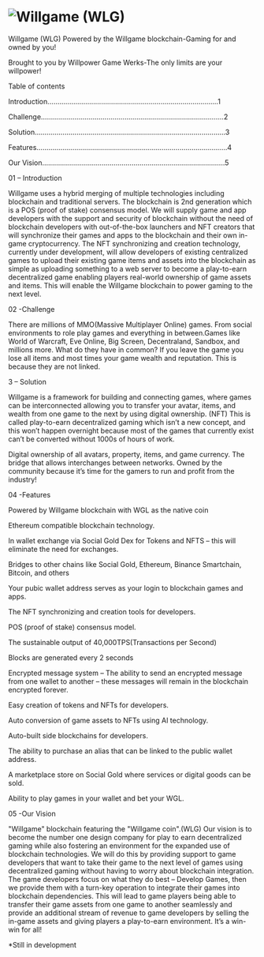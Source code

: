# <img src="https://willpowergamewerks.com/wp-content/uploads/2022/01/wgl.png" alt="Willgame (WLG)">

Willgame (WLG) Powered by the Willgame blockchain-Gaming for and owned by you!

Brought to you by Willpower Game Werks-The only limits are your willpower!

Table of contents

Introduction…………………………………………………………………………..1

Challenge………………………………………………………………………………..2

Solution……………………………………………………………………………………3

Features……………………………………………………………………………………4

Our Vision………………………………………………………………………………..5

01 – Introduction

Willgame uses a hybrid merging of multiple technologies including blockchain and traditional servers. The blockchain is 2nd generation which is a POS (proof of stake) consensus model. We will supply game and app developers with the support and security of blockchain without the need of blockchain developers with out-of-the-box launchers and NFT creators that will synchronize their games and apps to the blockchain and their own in-game cryptocurrency. The NFT synchronizing and creation technology, currently under development, will allow developers of existing centralized games to upload their existing game items and assets into the blockchain as simple as uploading something to a web server to become a play-to-earn decentralized game enabling players real-world ownership of game assets and items. This will enable the Willgame blockchain to power gaming to the next level.

02 -Challenge

There are millions of MMO(Massive Multiplayer Online) games. From social environments to role play games and everything in between.Games like World of Warcraft, Eve Online, Big Screen, Decentraland, Sandbox, and millions more. What do they have in common? If you leave the game you lose all items and most times your game wealth and reputation. This is because they are not linked.

3 – Solution

Willgame is a framework for building and connecting games, where games can be interconnected allowing you to transfer your avatar, items, and wealth from one game to the next by using digital ownership. (NFT) This is called play-to-earn decentralized gaming which isn’t a new concept, and this won’t happen overnight because most of the games that currently exist can’t be converted without 1000s of hours of work.

Digital ownership of all avatars, property, items, and game currency.
The bridge that allows interchanges between networks.
Owned by the community because it’s time for the gamers to run and profit from the industry!

04 -Features

Powered by Willgame blockchain with WGL as the native coin

Ethereum compatible blockchain technology.

In wallet exchange via Social Gold Dex for Tokens and NFTS – this will eliminate the need for exchanges.

Bridges to other chains like Social Gold, Ethereum, Binance Smartchain, Bitcoin, and others

Your pubic wallet address serves as your login to blockchain games and apps.

The NFT synchronizing and creation tools for developers.

POS (proof of stake) consensus model.

The sustainable output of 40,000TPS(Transactions per Second)

Blocks are generated every 2 seconds

Encrypted message system – The ability to send an encrypted message from one wallet to another – these messages will remain in the blockchain encrypted forever.

Easy creation of tokens and NFTs for developers.

Auto conversion of game assets to NFTs using AI technology.

Auto-built side blockchains for developers.

The ability to purchase an alias that can be linked to the public wallet address.

A marketplace store on Social Gold where services or digital goods can be sold.

Ability to play games in your wallet and bet your WGL.


05 -Our Vision

"Willgame" blockchain featuring the "Willgame coin".(WLG) Our vision is to become the number one design company for play to earn decentralized gaming while also fostering an environment for the expanded use of blockchain technologies. We will do this by providing support to game developers that want to take their game to the next level of games using decentralized gaming without having to worry about blockchain integration. The game developers focus on what they do best – Develop Games, then we provide them with a turn-key operation to integrate their games into blockchain dependencies. This will lead to game players being able to transfer their game assets from one game to another seamlessly and provide an additional stream of revenue to game developers by selling the in-game assets and giving players a play-to-earn environment. It’s a win-win for all!

*Still in development


